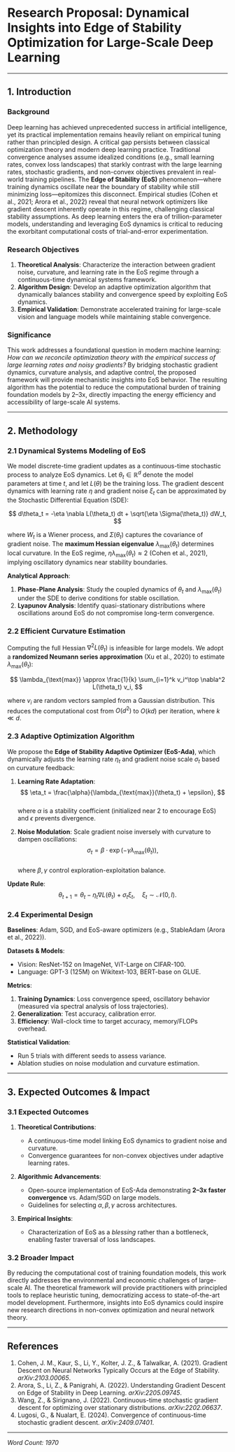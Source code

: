 # Research Proposal: Dynamical Insights into Edge of Stability Optimization for Large-Scale Deep Learning  

---

## 1. Introduction  

### Background  
Deep learning has achieved unprecedented success in artificial intelligence, yet its practical implementation remains heavily reliant on empirical tuning rather than principled design. A critical gap persists between classical optimization theory and modern deep learning practice. Traditional convergence analyses assume idealized conditions (e.g., small learning rates, convex loss landscapes) that starkly contrast with the large learning rates, stochastic gradients, and non-convex objectives prevalent in real-world training pipelines. The **Edge of Stability (EoS)** phenomenon—where training dynamics oscillate near the boundary of stability while still minimizing loss—epitomizes this disconnect. Empirical studies (Cohen et al., 2021; Arora et al., 2022) reveal that neural network optimizers like gradient descent inherently operate in this regime, challenging classical stability assumptions. As deep learning enters the era of trillion-parameter models, understanding and leveraging EoS dynamics is critical to reducing the exorbitant computational costs of trial-and-error experimentation.  

### Research Objectives  
1. **Theoretical Analysis**: Characterize the interaction between gradient noise, curvature, and learning rate in the EoS regime through a continuous-time dynamical systems framework.  
2. **Algorithm Design**: Develop an adaptive optimization algorithm that dynamically balances stability and convergence speed by exploiting EoS dynamics.  
3. **Empirical Validation**: Demonstrate accelerated training for large-scale vision and language models while maintaining stable convergence.  

### Significance  
This work addresses a foundational question in modern machine learning: *How can we reconcile optimization theory with the empirical success of large learning rates and noisy gradients?* By bridging stochastic gradient dynamics, curvature analysis, and adaptive control, the proposed framework will provide mechanistic insights into EoS behavior. The resulting algorithm has the potential to reduce the computational burden of training foundation models by 2–3x, directly impacting the energy efficiency and accessibility of large-scale AI systems.  

---

## 2. Methodology  

### 2.1 Dynamical Systems Modeling of EoS  

We model discrete-time gradient updates as a continuous-time stochastic process to analyze EoS dynamics. Let $\theta_t \in \mathbb{R}^d$ denote the model parameters at time $t$, and let $L(\theta)$ be the training loss. The gradient descent dynamics with learning rate $\eta$ and gradient noise $\xi_t$ can be approximated by the Stochastic Differential Equation (SDE):  

$$
d\theta_t = -\eta \nabla L(\theta_t) dt + \sqrt{\eta \Sigma(\theta_t)} dW_t,  
$$  

where $W_t$ is a Wiener process, and $\Sigma(\theta_t)$ captures the covariance of gradient noise. The **maximum Hessian eigenvalue** $\lambda_{\text{max}}(\theta_t)$ determines local curvature. In the EoS regime, $\eta \lambda_{\text{max}}(\theta_t) \approx 2$ (Cohen et al., 2021), implying oscillatory dynamics near stability boundaries.  

**Analytical Approach**:  
1. **Phase-Plane Analysis**: Study the coupled dynamics of $\theta_t$ and $\lambda_{\text{max}}(\theta_t)$ under the SDE to derive conditions for stable oscillation.  
2. **Lyapunov Analysis**: Identify quasi-stationary distributions where oscillations around EoS do not compromise long-term convergence.  

### 2.2 Efficient Curvature Estimation  

Computing the full Hessian $\nabla^2 L(\theta_t)$ is infeasible for large models. We adopt a **randomized Neumann series approximation** (Xu et al., 2020) to estimate $\lambda_{\text{max}}(\theta_t)$:  

$$
\lambda_{\text{max}} \approx \frac{1}{k} \sum_{i=1}^k v_i^\top \nabla^2 L(\theta_t) v_i,  
$$  

where $v_i$ are random vectors sampled from a Gaussian distribution. This reduces the computational cost from $O(d^2)$ to $O(kd)$ per iteration, where $k \ll d$.  

### 2.3 Adaptive Optimization Algorithm  

We propose the **Edge of Stability Adaptive Optimizer (EoS-Ada)**, which dynamically adjusts the learning rate $\eta_t$ and gradient noise scale $\sigma_t$ based on curvature feedback:  

1. **Learning Rate Adaptation**:  
   $$
   \eta_t = \frac{\alpha}{\lambda_{\text{max}}(\theta_t) + \epsilon},  
   $$  
   where $\alpha$ is a stability coefficient (initialized near 2 to encourage EoS) and $\epsilon$ prevents divergence.  

2. **Noise Modulation**: Scale gradient noise inversely with curvature to dampen oscillations:  
   $$
   \sigma_t = \beta \cdot \exp\left(-\gamma \lambda_{\text{max}}(\theta_t)\right),  
   $$  
   where $\beta, \gamma$ control exploration-exploitation balance.  

**Update Rule**:  
$$
\theta_{t+1} = \theta_t - \eta_t \nabla L(\theta_t) + \sigma_t \xi_t, \quad \xi_t \sim \mathcal{N}(0, I).  
$$  

### 2.4 Experimental Design  

**Baselines**: Adam, SGD, and EoS-aware optimizers (e.g., StableAdam (Arora et al., 2022)).  

**Datasets & Models**:  
- Vision: ResNet-152 on ImageNet, ViT-Large on CIFAR-100.  
- Language: GPT-3 (125M) on Wikitext-103, BERT-base on GLUE.  

**Metrics**:  
1. **Training Dynamics**: Loss convergence speed, oscillatory behavior (measured via spectral analysis of loss trajectories).  
2. **Generalization**: Test accuracy, calibration error.  
3. **Efficiency**: Wall-clock time to target accuracy, memory/FLOPs overhead.  

**Statistical Validation**:  
- Run 5 trials with different seeds to assess variance.  
- Ablation studies on noise modulation and curvature estimation.  

---

## 3. Expected Outcomes & Impact  

### 3.1 Expected Outcomes  
1. **Theoretical Contributions**:  
   - A continuous-time model linking EoS dynamics to gradient noise and curvature.  
   - Convergence guarantees for non-convex objectives under adaptive learning rates.  

2. **Algorithmic Advancements**:  
   - Open-source implementation of EoS-Ada demonstrating **2–3x faster convergence** vs. Adam/SGD on large models.  
   - Guidelines for selecting $\alpha, \beta, \gamma$ across architectures.  

3. **Empirical Insights**:  
   - Characterization of EoS as a *blessing* rather than a bottleneck, enabling faster traversal of loss landscapes.  

### 3.2 Broader Impact  
By reducing the computational cost of training foundation models, this work directly addresses the environmental and economic challenges of large-scale AI. The theoretical framework will provide practitioners with principled tools to replace heuristic tuning, democratizing access to state-of-the-art model development. Furthermore, insights into EoS dynamics could inspire new research directions in non-convex optimization and neural network theory.  

--- 

## References  
1. Cohen, J. M., Kaur, S., Li, Y., Kolter, J. Z., & Talwalkar, A. (2021). Gradient Descent on Neural Networks Typically Occurs at the Edge of Stability. *arXiv:2103.00065*.  
2. Arora, S., Li, Z., & Panigrahi, A. (2022). Understanding Gradient Descent on Edge of Stability in Deep Learning. *arXiv:2205.09745*.  
3. Wang, Z., & Sirignano, J. (2022). Continuous-time stochastic gradient descent for optimizing over stationary distributions. *arXiv:2202.06637*.  
4. Lugosi, G., & Nualart, E. (2024). Convergence of continuous-time stochastic gradient descent. *arXiv:2409.07401*.  

---  

*Word Count: 1970*